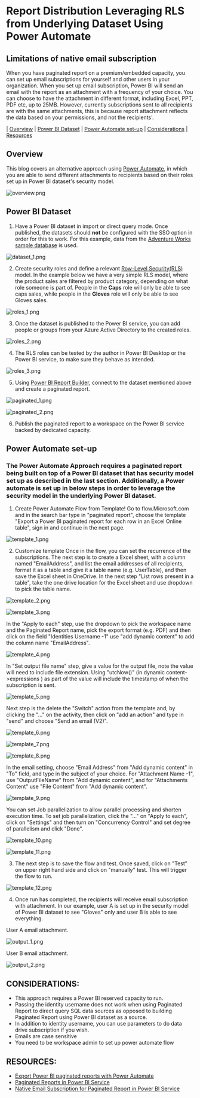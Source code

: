 # Report Distribution Leveraging RLS from Underlying Dataset Using Power Automate 

## Limitations of native email subscription 
When you have paginated report on a premium/embedded capacity, you can set up email subscriptions for yourself and other users in your organization. When you set up email subscription, Power BI will send an email with the report as an attachment with a frequency of your choice. You can choose to have the attachment in different format, including Excel, PPT, PDF etc, up to 25MB.
However, currently subscriptions sent to all recipients are with the same attachments, this is because  report attachment reflects the data based on your permissions, and not the recipients'.


| [Overview](#overview) 
| [Power BI Dataset](#power-bi-dataset) 
| [Power Automate set-up](#power-automate-set-up) 
| [Considerations](#considerations) 
| [Resources](#resources)

## Overview
This blog covers an alternative approach using [Power Automate](https://preview.flow.microsoft.com/en-us/), in which you are able to send different attachments to recipients based on their roles set up in Power BI dataset's security model.

![overview.png](images/overview.png)


## Power BI Dataset

1. Have a Power BI dataset in import or direct query mode. Once published, the datasets should <b>not</b> be configured with the SSO option in order for this to work. For this example, data from the [Adventure Works sample database](https://docs.microsoft.com/en-us/sql/samples/adventureworks-install-configure?view=sql-server-ver15&tabs=ssms) is used. 

![dataset_1.png](images/dataset_1.png)

2. Create security roles and define a relevant [Row-Level Security(RLS)](https://docs.microsoft.com/en-us/power-bi/admin/service-admin-rls) model. In the example below we have a very simple RLS model, where the product sales are filtered by product category, depending on what role someone is part of. People in the <b>Caps</b> role will only be able to see caps sales, while people in the <b>Gloves</b> role will only be able to see Gloves sales. 

![roles_1.png](images/roles_1.png)

3. Once the dataset is published to the Power BI service, you can add people or groups from your Azure Active Directory to the created roles. 

![roles_2.png](images/roles_2.png)

4. The RLS roles can be tested by the author in Power BI Desktop or the Power BI service, to make sure they behave as intended. 

![roles_3.png](images/roles_3.png)

5. Using [Power BI Report Builder](https://docs.microsoft.com/en-us/power-bi/paginated-reports/report-builder-power-bi), connect to the dataset mentioned above and create a paginated report.

![paginated_1.png](images/paginated_1.png)

![paginated_2.png](images/paginated_2.png)

6. Publish the paginated report to a workspace on the Power BI service backed by dedicated capacity. 

## Power Automate set-up

### The Power Automate Approach requires a paginated report being built on top of a Power BI dataset that has security model set up as described in the last section. Additionally, a Power automate is set up in below steps in order to leverage the security model in the underlying Power BI dataset.

1. Create Power Automate Flow from Template!
   Go to flow.Microsoft.com  and in the search bar type in "paginated report", choose the template "Export a Power BI paginated report for each row in an Excel Online table", sign in and continue in the next page. 
  
![template_1.png](images/template_1.png)  
   
2. Customize template
   Once in the flow, you can set the recurrence of the subscriptions. The next step is to create a Excel sheet, with a column named "EmailAddress", and list the email addresses of all recipients, format it as a table and give it a table name (e.g. UserTable), and then save the Excel sheet in OneDrive. In the next step "List rows present in a table", take the one drive location for the Excel sheet and use dropdown to pick the table name. 
   
![template_2.png](images/template_2.png)  

![template_3.png](images/template_3.png)  

   In the "Apply to each" step, use the dropdown to pick the workspace name and the Paginated Report name, pick the export format (e.g. PDF) and then click on the field "Identities Username -1" use "add dynamic content" to add the column name "EmailAddress".
   
![template_4.png](images/template_4.png)     

   In "Set output file name" step, give a value for the output file, note the value will need to include file extension. Using "utcNow()" (in dynamic content->expressions ) as part of the value will include the timestamp of when the subscription is sent.
   
![template_5.png](images/template_5.png)     

   Next step is the delete the "Switch" action from the template and, by clicking the "..." on the activity, then click on "add an action" and type in "send" and choose "Send an email (V2)".
 
![template_6.png](images/template_6.png)     

![template_7.png](images/template_7.png)     

![template_8.png](images/template_8.png)     

   In the email setting, choose "Email Address" from "Add dynamic content" in "To" field, and type in the subject of your choice. For "Attachment Name -1", use "OutputFileName" from "Add dynamic content", and for "Attachments Content" use "File Content" from "Add dynamic content".

![template_9.png](images/template_9.png)     

   You can set Job parallelization to allow parallel processing and shorten execution time. To set job parallelization, click the "..." on "Apply to each", click on "Settings" and then turn on "Concurrency Control" and set degree of parallelism and click "Done".
   
![template_10.png](images/template_10.png)     

![template_11.png](images/template_11.png)     

3. The next step is to save the flow and test. Once saved, click on "Test" on upper right hand side and click on "manually" test. This will trigger the flow to run.
  
![template_12.png](images/template_12.png)        

4. Once run has completed, the recipients will receive email subscription with attachment. In our example,  user A is set up in the security model of Power BI dataset to see "Gloves" only and user B is able to see everything.

User A email attachment.

![output_1.png](images/output_1.png)       


User B email attachment.

![output_2.png](images/output_2.png)    


## CONSIDERATIONS:
* This approach requires a Power BI reserved capacity to run.
* Passing the identity username does not work when using Paginated Report to direct query SQL data sources as opposed to building Paginated Report using Power BI dataset as a source. 
* In addition to identity username, you can use parameters to do data drive subscription if you wish.
* Emails are case sensitive 
* You need to be workspace admin to set up power automate flow

## RESOURCES:

* [Export Power BI paginated reports with Power Automate](https://docs.microsoft.com/en-us/power-bi/collaborate-share/service-automate-paginated-integration)
* [Paginated Reports in Power BI Service](https://docs.microsoft.com/en-us/power-bi/consumer/end-user-paginated-report)
* [Native Email Subscription for Paginated Report in Power BI Service](https://docs.microsoft.com/en-us/power-bi/consumer/paginated-reports-subscriptions)
